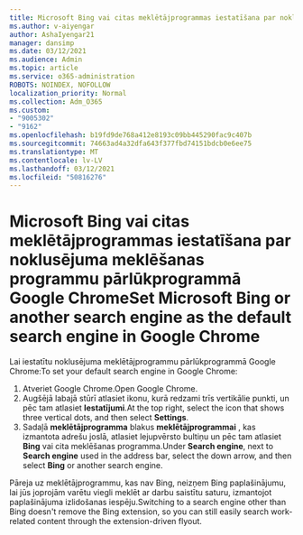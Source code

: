 ```yaml
---
title: Microsoft Bing vai citas meklētājprogrammas iestatīšana par noklusējuma meklēšanas programmu pārlūkprogrammā Google Chrome
ms.author: v-aiyengar
author: AshaIyengar21
manager: dansimp
ms.date: 03/12/2021
ms.audience: Admin
ms.topic: article
ms.service: o365-administration
ROBOTS: NOINDEX, NOFOLLOW
localization_priority: Normal
ms.collection: Adm_O365
ms.custom:
- "9005302"
- "9162"
ms.openlocfilehash: b19fd9de768a412e8193c09bb445290fac9c407b
ms.sourcegitcommit: 74663ad4a32dfa643f377fbd74151bdcb0e6ee75
ms.translationtype: MT
ms.contentlocale: lv-LV
ms.lasthandoff: 03/12/2021
ms.locfileid: "50816276"
---
```

# <a name="set-microsoft-bing-or-another-search-engine-as-the-default-search-engine-in-google-chrome"></a><span data-ttu-id="e993b-102">Microsoft Bing vai citas meklētājprogrammas iestatīšana par noklusējuma meklēšanas programmu pārlūkprogrammā Google Chrome</span><span class="sxs-lookup"><span data-stu-id="e993b-102">Set Microsoft Bing or another search engine as the default search engine in Google Chrome</span></span>

<span data-ttu-id="e993b-103">Lai iestatītu noklusējuma meklētājprogrammu pārlūkprogrammā Google Chrome:</span><span class="sxs-lookup"><span data-stu-id="e993b-103">To set your default search engine in Google Chrome:</span></span>

1. <span data-ttu-id="e993b-104">Atveriet Google Chrome.</span><span class="sxs-lookup"><span data-stu-id="e993b-104">Open Google Chrome.</span></span>
1. <span data-ttu-id="e993b-105">Augšējā labajā stūrī atlasiet ikonu, kurā redzami trīs vertikālie punkti, un pēc tam atlasiet **Iestatījumi**.</span><span class="sxs-lookup"><span data-stu-id="e993b-105">At the top right, select the icon that shows three vertical dots, and then select **Settings**.</span></span>
1. <span data-ttu-id="e993b-106">Sadaļā **meklētājprogramma** blakus **meklētājprogrammai** , kas izmantota adrešu joslā, atlasiet lejupvērsto bultiņu un pēc tam atlasiet **Bing** vai cita meklēšanas programma.</span><span class="sxs-lookup"><span data-stu-id="e993b-106">Under **Search engine**, next to **Search engine** used in the address bar, select the down arrow, and then select **Bing** or another search engine.</span></span>

<span data-ttu-id="e993b-107">Pāreja uz meklētājprogrammu, kas nav Bing, neizņem Bing paplašinājumu, lai jūs joprojām varētu viegli meklēt ar darbu saistītu saturu, izmantojot paplašinājuma izlidošanas iespēju.</span><span class="sxs-lookup"><span data-stu-id="e993b-107">Switching to a search engine other than Bing doesn't remove the Bing extension, so you can still easily search work-related content through the extension-driven flyout.</span></span>
